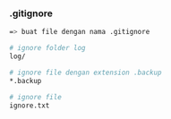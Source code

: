 ### .gitignore

```sh
=> buat file dengan nama .gitignore

# ignore folder log
log/

# ignore file dengan extension .backup
*.backup

# ignore file
ignore.txt
```
